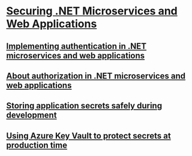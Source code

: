 # [Securing .NET Microservices and Web Applications](index.md)
## [Implementing authentication in .NET microservices and web applications ](implementing-authentication-in-.net-microservices-and-web-applications-.md)
## [About authorization in .NET microservices and web applications](about-authorization-in-.net-microservices-and-web-applications.md)
## [Storing application secrets safely during development](storing-application-secrets-safely-during-development.md)
## [Using Azure Key Vault to protect secrets at production time](using-azure-key-vault-to-protect-secrets-at-production-time.md)
